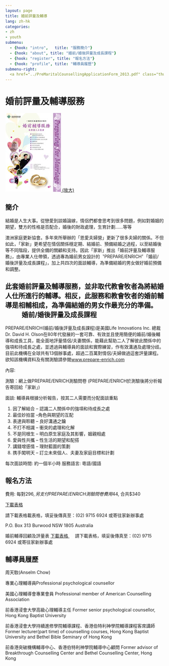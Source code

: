 ```yaml
---
layout: page
title: 婚前評量及輔導
lang: zh-hk
categories: 
- zh
- youth
submenu:
  - {hook: "intro",   title: "服務簡介"}
  - {hook: "about", title: "婚前/婚後評量及成長課程"}
  - {hook: "register", title: "報名方法"}
  - {hook: "profile", title: "輔導員履歷"}
submenu-right:
  <a href="../PreMaritalCounsellingApplicationForm_2013.pdf" class="thumbnail"><img src="../2011_Pre-marital_Counselling_Poster_Small.jpg"><div class="caption"><h4 class="text-center">報名表格</h4></div></a>
---
```

婚前評量及輔導服務
==================

<a href="../2011_Pre-marital_Counselling_Poster.jpg">
<img class="img-responsive" src="../2011_Pre-marital_Counselling_Poster_Small.jpg">
(放大)</a>

簡介 <a name="intro">&nbsp;</a>
-----
結婚是人生大事。從戀愛到談婚論嫁，情侶們都會思考到很多問題，例如對婚姻的期望，雙方的性格是否配合，婚後的財政處理，生育計劃……等等

澳洲家庭更新協會。多年來所舉辦的「恩愛夫婦營」更新了很多夫婦的關係。不但如此，「家新」更希望在情侶關係穩定期、結婚前、預備結婚之過程，以至結婚後等不同階段，提供全備的關顧和支持。因此「家新」推出「婚前評量及輔導服務」，由專業人仕帶領，透過專為婚前男女設計的〝PREPARE/ENRICH〞「婚前/
婚後評量及成長課程」，加上共四次的面談輔導，為準備結婚的男女做好婚前預備和調整。

此套婚前評量及輔導服務，並非取代教會牧者為將結婚人仕所進行的輔導。相反，此服務和教會牧者的婚前輔導是相輔相成，為準備結婚的男女作最充分的準備。
　
　
婚前/婚後評量及成長課程<a name="about">&nbsp;</a>
----------------------

PREPARE/ENRICH(婚前/婚後評量及成長課程)是美國Life Innovations Inc.
總裁Dr. David H.
Olson在80年代發展的一套可靠、有效並且使用簡便的婚前/婚後輔導和成長工具，能全面地評量情侶/夫妻關係，能藉此幫助二人了解彼此關係中的強項和待成長之處，並透過與輔導員的面談和實際練習，作有效溝通及處理分歧。目前此機構在全球共有13個辦事處，超過二百萬對情侶/夫婦做過這套評量課程。欲知該機構資料及有關測驗請參閱[www.prepare-enrich.com ](http://www.prepare-enrich.com)

內容: 

測驗：網上做PREPARE/ENRICH測驗問卷
(PREPARE/ENRICH於測驗後將分析報告寄回給「家新」)

面談: 輔導員根據分析報告，按其二人需要而分配面談重點

1. 因了解結合 – 認識二人關係中的強項和待成長之處
2. 最佳妙拍當 –角色與期望的互配
3. 表達與聆聽 – 良好溝通之鑰
4. 不打不相識 – 衝突的處理和化解
5. 不是同根生 – 明白原生家庭及其影響，姻親相處
6. 愛與性共攜 – 性生活的期望和配搭
7. 講錢增感情 – 理財藍圖的策劃
8. 携手闖明天 – 訂立未來個人、夫妻及家庭目標和計劃

每次面談時間: 約一個半小時
服務語言: 粵語/國語



報名方法 <a name="register">&nbsp;</a>
--------
費用: 每對$296, 另支付PREPARE/ENRICH測驗問卷費用$44, 合共$340

[下載表格 <span class="glyphicon glyphicon-download-alt"></span>](../PreMaritalCounsellingApplicationForm_2013.pdf) 

請下載表格載表格，填妥後傳真至：(02) 9715 6924
或寄往家新辦事處

P.O. Box 313
Burwood NSW 1805
Australia

婚前輔導回顧及評量表
[下載表格 <span class="glyphicon glyphicon-download-alt"></span>](../Pre_Marital_Feedback_Form_2013.pdf)
　
請下載表格，填妥後傳真至：(02) 9715 6924
或寄往家新辦事處


輔導員履歷<a name="profile">&nbsp;</a>
----------
周天駇(Anselm Chow)

專業心理輔導員Professional psychological counsellor

美國心理輔導會專業會員 Professional member of American Counselling
Association

前香港浸會大學高級心理輔導主任 Former senior psychological counsellor,
Hong Kong Baptist University

前香港浸會大學持續進修學院輔導課程、香港伯特利神學院輔導課程客席講師
Former lecturer(part time) of counselling courses, Hong Kong Baptist
University and Bethel Bible Seminary of Hong Kong

前香港突破機構輔導中心、香港伯特利神學院輔導中心顧問 Former advisor of
Breakthrough Counselling Center and Bethel Counselling Center, Hong Kong


　

